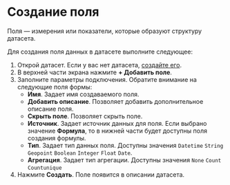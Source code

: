 # Создание поля

Поля — измерения или показатели, которые образуют структуру датасета.

Для создания поля данных в датасете выполните следующее:
1. Открой датасет. Если у вас нет датасета, [создайте его](../dataset/create.md).
1. В верхней части экрана нажмите **+ Добавить поле**.
1. Заполните параметры подключения. Обратите внимание на следующие поля формы:
    - **Имя**. Задает имя создаваемого поля.
    - **Добавить описание**. Позволяет добавить дополнительное описание поля.
    - **Скрыть поле**. Позволяет скрыть поле.
    - **Источник**. Задает источник данных для поля. Если выбрано значение **Формула**, то в нижней части будет доступны поля создания формулы. 
    - **Тип**. Задает тип данных поля. Доступны значения `Datetime` `String` `Geopoint` `Boolean` `Integer` `Float` `Date`.
    - **Агрегация**. Задает тип агрегации. Доступны значения `None` `Count` `Countunique`
1. Нажмите **Создать**. Поле появится в описании датасета.